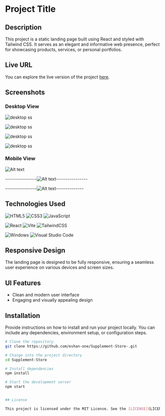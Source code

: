 # Project Title

## Description

This project is a static landing page built using React and styled with Tailwind CSS. It serves as an elegant and informative web presence, perfect for showcasing products, services, or personal portfolios.

## Live URL

You can explore the live version of the project [here](https://eshans-protein-store.netlify.app/).

## Screenshots

### Desktop View 

![desktop ss](ss-1.png)

![desktop ss](ss-2.png)

![desktop ss](ss-4.png)

![desktop ss](ss-3.png)


### Mobile View 

![Alt text](ss-8.png)

----------------![Alt text](ss-6.png)----------------

----------------![Alt text](ss-6-1.png)--------------

## Technologies Used

 ![HTML5](https://img.shields.io/badge/html5-%23E34F26.svg?style=for-the-badge&logo=html5&logoColor=white)
 ![CSS3](https://img.shields.io/badge/css3-%231572B6.svg?style=for-the-badge&logo=css3&logoColor=white)
 ![JavaScript](https://img.shields.io/badge/javascript-%23323330.svg?style=for-the-badge&logo=javascript&logoColor=%23F7DF1E)

 ![React](https://img.shields.io/badge/React-20232A?style=for-the-badge&logo=react&logoColor=61DAFB)
 ![Vite](https://img.shields.io/badge/Vite-B73BFE?style=for-the-badge&logo=vite&logoColor=FFD62E)
 ![TailwindCSS](https://img.shields.io/badge/tailwindcss-%2338B2AC.svg?style=for-the-badge&logo=tailwind-css&logoColor=white)

  ![Windows](https://img.shields.io/badge/Windows-0078D6?style=for-the-badge&logo=windows&logoColor=white)  ![Visual Studio Code](https://img.shields.io/badge/Visual%20Studio%20Code-0078d7.svg?style=for-the-badge&logo=visual-studio-code&logoColor=white)

## Responsive Design

The landing page is designed to be fully responsive, ensuring a seamless user experience on various devices and screen sizes.

## UI Features

- Clean and modern user interface
- Engaging and visually appealing design

## Installation

Provide instructions on how to install and run your project locally. You can include any dependencies, environment setup, or configuration steps.

```bash
# Clone the repository
git clone https://github.com/eshan-one/Supplement-Store-.git

# Change into the project directory
cd Supplement-Store

# Install dependencies
npm install

# Start the development server
npm start


## License

This project is licensed under the MIT License. See the [LICENSE](LICENSE) file for details.
